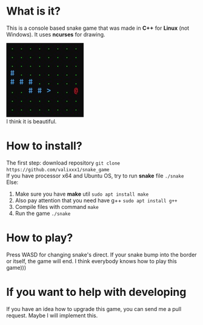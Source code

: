# What is it?
This is a console based snake game that was made in **C++** for **Linux** (not Windows). It uses **ncurses** for drawing.

![Sorry, this message wasn't showed. Maybe it's broken...](/img/snake1.jpg "This is the interface")<br>
I think it is beautiful.

# How to install?
The first step: download repository `git clone https://github.com/valixxx1/snake_game`<br>
If you have processor x64 and Ubuntu OS, try to run **snake** file `./snake`<br>
Else:
1. Make sure you have **make** util `sudo apt install make`
2. Also pay attention that you need have g++ `sudo apt install g++`
3. Compile files with command `make`
4. Run the game `./snake`

# How to play?
Press WASD for changing snake's direct. If your snake bump into the border or itself, the game will end.
I think everybody knows how to play this game)))

# If you want to help with developing
If you have an idea how to upgrade this game, you can send me a pull request. Maybe I will implement this.
